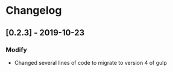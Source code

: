 # Changelog

## [0.2.3] - 2019-10-23

### Modify

- Changed several lines of code to migrate to version 4 of gulp
